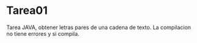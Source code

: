 # Tarea01
Tarea JAVA, obtener letras pares de una cadena de texto.
La compilacion no tiene errores y si compila.
